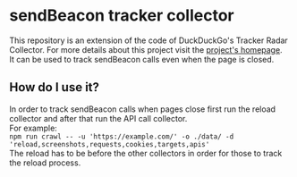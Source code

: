 # sendBeacon tracker collector
This repository is an extension of the code of DuckDuckGo's Tracker Radar Collector. For more details about this project visit the [project's homepage](https://github.com/duckduckgo/tracker-radar-collector).  
It can be used to track sendBeacon calls even when the page is closed.  

## How do I use it?
In order to track sendBeacon calls when pages close first run the reload collector and after that run the API call collector.  
For example:  
`npm run crawl -- -u 'https://example.com/' -o ./data/ -d 'reload,screenshots,requests,cookies,targets,apis'`  
The reload has to be before the other collectors in order for those to track the reload process.